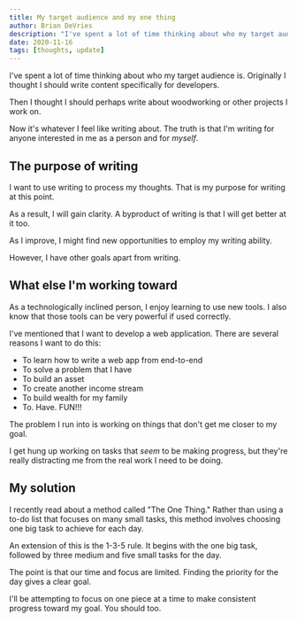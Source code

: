 ```yaml
---
title: My target audience and my one thing
author: Brian DeVries
description: "I've spent a lot of time thinking about who my target audience is. There still isn't a clear winner, but I'll work it out as I go."
date: 2020-11-16
tags: [thoughts, update]
---
```


I've spent a lot of time thinking about who my target audience is. Originally I thought I should write content specifically for developers.

Then I thought I should perhaps write about woodworking or other projects I work on.

Now it's whatever I feel like writing about. The truth is that I'm writing for anyone interested in me as a person and for _myself_.

## The purpose of writing

I want to use writing to process my thoughts. That is my purpose for writing at this point.

As a result, I will gain clarity. A byproduct of writing is that I will get better at it too.

As I improve, I might find new opportunities to employ my writing ability.

However, I have other goals apart from writing.

## What else I'm working toward

As a technologically inclined person, I enjoy learning to use new tools. I also know that those tools can be very powerful if used correctly.

I've mentioned that I want to develop a web application. There are several reasons I want to do this:

- To learn how to write a web app from end-to-end
- To solve a problem that I have
- To build an asset
- To create another income stream
- To build wealth for my family
- To. Have. FUN!!!

The problem I run into is working on things that don't get me closer to my goal.

I get hung up working on tasks that _seem_ to be making progress, but they're really distracting me from the real work I need to be doing.

## My solution

I recently read about a method called "The One Thing." Rather than using a to-do list that focuses on many small tasks, this method involves choosing one big task to achieve for each day.

An extension of this is the 1-3-5 rule. It begins with the one big task, followed by three medium and five small tasks for the day.

The point is that our time and focus are limited. Finding the priority for the day gives a clear goal.

I'll be attempting to focus on one piece at a time to make consistent progress toward my goal. You should too.
